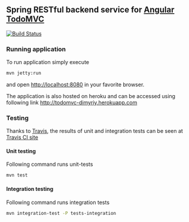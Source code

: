 ## Spring RESTful backend service for [Angular TodoMVC](https://github.com/tastejs/todomvc/tree/gh-pages/examples/angularjs)
[![Build Status](https://travis-ci.org/dimyriy/todomvc.svg?branch=master)](https://travis-ci.org/dimyriy/todomvc)

### Running application
To run application simply execute
```bash
mvn jetty:run
```
and open <http://localhost:8080> in your favorite browser.


The application is also hosted on heroku and can be accessed using following link <http://todomvc-dimyriy.herokuapp.com>
### Testing
Thanks to [Travis](http://travis-ci.org), the results of unit and integration tests can be seen at [Travis CI
site](https://travis-ci.org/dimyriy/todomvc)
#### Unit testing
Following command runs unit-tests
```bash
mvn test
```
#### Integration testing
Following command runs integration tests
```bash
mvn integration-test -P tests-integration
```
